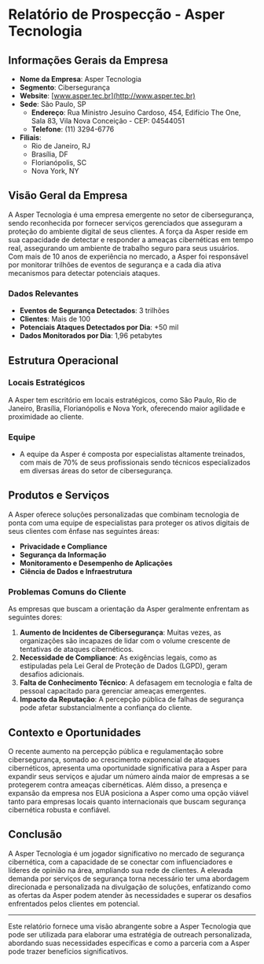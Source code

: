 # Relatório de Prospecção - Asper Tecnologia

## Informações Gerais da Empresa

- **Nome da Empresa**: Asper Tecnologia
- **Segmento**: Cibersegurança
- **Website**: [www.asper.tec.br](http://www.asper.tec.br)
- **Sede**: São Paulo, SP  
  - **Endereço**: Rua Ministro Jesuíno Cardoso, 454, Edifício The One, Sala 83, Vila Nova Conceição - CEP: 04544051
  - **Telefone**: (11) 3294-6776
- **Filiais**: 
  - Rio de Janeiro, RJ 
  - Brasília, DF 
  - Florianópolis, SC 
  - Nova York, NY

## Visão Geral da Empresa

A Asper Tecnologia é uma empresa emergente no setor de cibersegurança, sendo reconhecida por fornecer serviços gerenciados que asseguram a proteção do ambiente digital de seus clientes. A força da Asper reside em sua capacidade de detectar e responder a ameaças cibernéticas em tempo real, assegurando um ambiente de trabalho seguro para seus usuários. Com mais de 10 anos de experiência no mercado, a Asper foi responsável por monitorar trilhões de eventos de segurança e a cada dia ativa mecanismos para detectar potenciais ataques.

### Dados Relevantes

- **Eventos de Segurança Detectados**: 3 trilhões
- **Clientes**: Mais de 100
- **Potenciais Ataques Detectados por Dia**: +50 mil
- **Dados Monitorados por Dia**: 1,96 petabytes

## Estrutura Operacional

### Locais Estratégicos

A Asper tem escritório em locais estratégicos, como São Paulo, Rio de Janeiro, Brasília, Florianópolis e Nova York, oferecendo maior agilidade e proximidade ao cliente.

### Equipe

- A equipe da Asper é composta por especialistas altamente treinados, com mais de 70% de seus profissionais sendo técnicos especializados em diversas áreas do setor de cibersegurança.

## Produtos e Serviços

A Asper oferece soluções personalizadas que combinam tecnologia de ponta com uma equipe de especialistas para proteger os ativos digitais de seus clientes com ênfase nas seguintes áreas:

- **Privacidade e Compliance**
- **Segurança da Informação**
- **Monitoramento e Desempenho de Aplicações**
- **Ciência de Dados e Infraestrutura**
  
### Problemas Comuns do Cliente

As empresas que buscam a orientação da Asper geralmente enfrentam as seguintes dores:

1. **Aumento de Incidentes de Cibersegurança**: Muitas vezes, as organizações são incapazes de lidar com o volume crescente de tentativas de ataques cibernéticos.
2. **Necessidade de Compliance**: As exigências legais, como as estipuladas pela Lei Geral de Proteção de Dados (LGPD), geram desafios adicionais.
3. **Falta de Conhecimento Técnico**: A defasagem em tecnologia e falta de pessoal capacitado para gerenciar ameaças emergentes.
4. **Impacto da Reputação**: A percepção pública de falhas de segurança pode afetar substancialmente a confiança do cliente.

## Contexto e Oportunidades

O recente aumento na percepção pública e regulamentação sobre cibersegurança, somado ao crescimento exponencial de ataques cibernéticos, apresenta uma oportunidade significativa para a Asper para expandir seus serviços e ajudar um número ainda maior de empresas a se protegerem contra ameaças cibernéticas. Além disso, a presença e expansão da empresa nos EUA posiciona a Asper como uma opção viável tanto para empresas locais quanto internacionais que buscam segurança cibernética robusta e confiável.

## Conclusão

A Asper Tecnologia é um jogador significativo no mercado de segurança cibernética, com a capacidade de se conectar com influenciadores e líderes de opinião na área, ampliando sua rede de clientes. A elevada demanda por serviços de segurança torna necessário ter uma abordagem direcionada e personalizada na divulgação de soluções, enfatizando como as ofertas da Asper podem atender às necessidades e superar os desafios enfrentados pelos clientes em potencial.

---

Este relatório fornece uma visão abrangente sobre a Asper Tecnologia que pode ser utilizada para elaborar uma estratégia de outreach personalizada, abordando suas necessidades específicas e como a parceria com a Asper pode trazer benefícios significativos.
